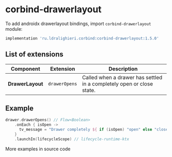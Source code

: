 ﻿
# corbind-drawerlayout

To add androidx drawerlayout bindings, import `corbind-drawerlayout` module:

```groovy
implementation 'ru.ldralighieri.corbind:corbind-drawerlayout:1.5.0'
```

## List of extensions

Component | Extension | Description
--|---|--
**DrawerLayout** | `drawerOpens` | Called when a drawer has settled in a completely open or close state.


## Example

```kotlin
drawer.drawerOpens() // Flow<Boolean>
    .onEach { isOpen ->
      tv_message = "Drawer completely ${ if (isOpen) "open" else "close"}"
    }
    .launchIn(lifecycleScope) // lifecycle-runtime-ktx
```

More examples in source code
